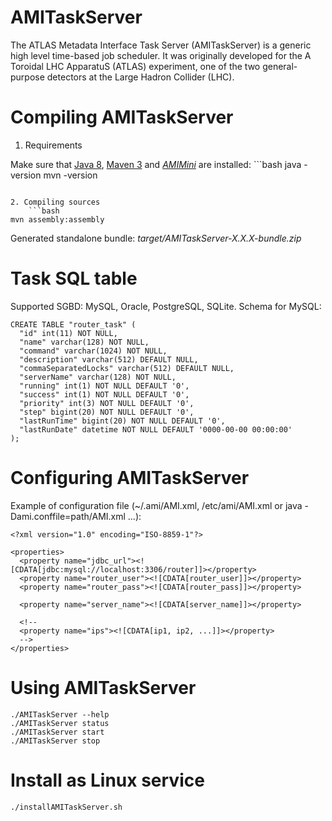 AMITaskServer
=============

The ATLAS Metadata Interface Task Server (AMITaskServer) is a generic high level time-based job scheduler. It was originally developed for the A Toroidal LHC ApparatuS (ATLAS) experiment, one of the two general-purpose detectors at the Large Hadron Collider (LHC).

Compiling AMITaskServer
=======================

1. Requirements

  Make sure that [Java 8](http://www.oracle.com/technetwork/java/javase/), [Maven 3](http://maven.apache.org/) and [*AMIMini*](https://github.com/ami-lpsc/AMIMini/) are installed:
	```bash
java -version
mvn -version
```

2. Compiling sources
	```bash
mvn assembly:assembly
```

Generated standalone bundle: *target/AMITaskServer-X.X.X-bundle.zip*

Task SQL table
==============

Supported SGBD: MySQL, Oracle, PostgreSQL, SQLite. Schema for MySQL:

	CREATE TABLE "router_task" (
	  "id" int(11) NOT NULL,
	  "name" varchar(128) NOT NULL,
	  "command" varchar(1024) NOT NULL,
	  "description" varchar(512) DEFAULT NULL,
	  "commaSeparatedLocks" varchar(512) DEFAULT NULL,
	  "serverName" varchar(128) NOT NULL,
	  "running" int(1) NOT NULL DEFAULT '0',
	  "success" int(1) NOT NULL DEFAULT '0',
	  "priority" int(3) NOT NULL DEFAULT '0',
	  "step" bigint(20) NOT NULL DEFAULT '0',
	  "lastRunTime" bigint(20) NOT NULL DEFAULT '0',
	  "lastRunDate" datetime NOT NULL DEFAULT '0000-00-00 00:00:00'
	);

Configuring AMITaskServer
=========================

Example of configuration file (~/.ami/AMI.xml, /etc/ami/AMI.xml or java -Dami.conffile=path/AMI.xml ...):

	<?xml version="1.0" encoding="ISO-8859-1"?>

	<properties>
	  <property name="jdbc_url"><![CDATA[jdbc:mysql://localhost:3306/router]]></property>
	  <property name="router_user"><![CDATA[router_user]]></property>
	  <property name="router_pass"><![CDATA[router_pass]]></property>

	  <property name="server_name"><![CDATA[server_name]]></property>

	  <!--
	  <property name="ips"><![CDATA[ip1, ip2, ...]]></property>
	  -->
	</properties>

Using AMITaskServer
===================

	./AMITaskServer --help
	./AMITaskServer status
	./AMITaskServer start
	./AMITaskServer stop

Install as Linux service
========================

	./installAMITaskServer.sh
